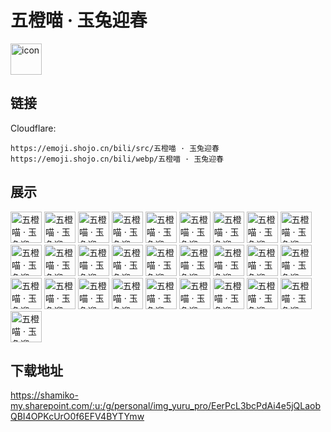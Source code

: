 # 五橙喵 · 玉兔迎春
<img src="https://emoji.shojo.cn/bili/src/五橙喵 · 玉兔迎春/icon.png" width="50" height="50" alt="icon">

## 链接
Cloudflare:
```
https://emoji.shojo.cn/bili/src/五橙喵 · 玉兔迎春
https://emoji.shojo.cn/bili/webp/五橙喵 · 玉兔迎春
```
## 展示
<img src="https://emoji.shojo.cn/bili/src/五橙喵 · 玉兔迎春/五橙喵 · 玉兔迎春-吃瓜中.png" width="50" height="50" alt="五橙喵 · 玉兔迎春-吃瓜中">
<img src="https://emoji.shojo.cn/bili/src/五橙喵 · 玉兔迎春/五橙喵 · 玉兔迎春-贴贴.png" width="50" height="50" alt="五橙喵 · 玉兔迎春-贴贴">
<img src="https://emoji.shojo.cn/bili/src/五橙喵 · 玉兔迎春/五橙喵 · 玉兔迎春-哒咩.png" width="50" height="50" alt="五橙喵 · 玉兔迎春-哒咩">
<img src="https://emoji.shojo.cn/bili/src/五橙喵 · 玉兔迎春/五橙喵 · 玉兔迎春-开车.png" width="50" height="50" alt="五橙喵 · 玉兔迎春-开车">
<img src="https://emoji.shojo.cn/bili/src/五橙喵 · 玉兔迎春/五橙喵 · 玉兔迎春-休息.png" width="50" height="50" alt="五橙喵 · 玉兔迎春-休息">
<img src="https://emoji.shojo.cn/bili/src/五橙喵 · 玉兔迎春/五橙喵 · 玉兔迎春-吃瓜.png" width="50" height="50" alt="五橙喵 · 玉兔迎春-吃瓜">
<img src="https://emoji.shojo.cn/bili/src/五橙喵 · 玉兔迎春/五橙喵 · 玉兔迎春-在吗.png" width="50" height="50" alt="五橙喵 · 玉兔迎春-在吗">
<img src="https://emoji.shojo.cn/bili/src/五橙喵 · 玉兔迎春/五橙喵 · 玉兔迎春-emmm.png" width="50" height="50" alt="五橙喵 · 玉兔迎春-emmm">
<img src="https://emoji.shojo.cn/bili/src/五橙喵 · 玉兔迎春/五橙喵 · 玉兔迎春-好耶.png" width="50" height="50" alt="五橙喵 · 玉兔迎春-好耶">
<img src="https://emoji.shojo.cn/bili/src/五橙喵 · 玉兔迎春/五橙喵 · 玉兔迎春-哼.png" width="50" height="50" alt="五橙喵 · 玉兔迎春-哼">
<img src="https://emoji.shojo.cn/bili/src/五橙喵 · 玉兔迎春/五橙喵 · 玉兔迎春-溜了溜了.png" width="50" height="50" alt="五橙喵 · 玉兔迎春-溜了溜了">
<img src="https://emoji.shojo.cn/bili/src/五橙喵 · 玉兔迎春/五橙喵 · 玉兔迎春-拖走.png" width="50" height="50" alt="五橙喵 · 玉兔迎春-拖走">
<img src="https://emoji.shojo.cn/bili/src/五橙喵 · 玉兔迎春/五橙喵 · 玉兔迎春-欧皇.png" width="50" height="50" alt="五橙喵 · 玉兔迎春-欧皇">
<img src="https://emoji.shojo.cn/bili/src/五橙喵 · 玉兔迎春/五橙喵 · 玉兔迎春-害怕.png" width="50" height="50" alt="五橙喵 · 玉兔迎春-害怕">
<img src="https://emoji.shojo.cn/bili/src/五橙喵 · 玉兔迎春/五橙喵 · 玉兔迎春-变黄.png" width="50" height="50" alt="五橙喵 · 玉兔迎春-变黄">
<img src="https://emoji.shojo.cn/bili/src/五橙喵 · 玉兔迎春/五橙喵 · 玉兔迎春-菜.png" width="50" height="50" alt="五橙喵 · 玉兔迎春-菜">
<img src="https://emoji.shojo.cn/bili/src/五橙喵 · 玉兔迎春/五橙喵 · 玉兔迎春-666.png" width="50" height="50" alt="五橙喵 · 玉兔迎春-666">
<img src="https://emoji.shojo.cn/bili/src/五橙喵 · 玉兔迎春/五橙喵 · 玉兔迎春-爱你.png" width="50" height="50" alt="五橙喵 · 玉兔迎春-爱你">
<img src="https://emoji.shojo.cn/bili/src/五橙喵 · 玉兔迎春/五橙喵 · 玉兔迎春-牛哇.png" width="50" height="50" alt="五橙喵 · 玉兔迎春-牛哇">
<img src="https://emoji.shojo.cn/bili/src/五橙喵 · 玉兔迎春/五橙喵 · 玉兔迎春-搞咩.png" width="50" height="50" alt="五橙喵 · 玉兔迎春-搞咩">
<img src="https://emoji.shojo.cn/bili/src/五橙喵 · 玉兔迎春/五橙喵 · 玉兔迎春-冲鸭.png" width="50" height="50" alt="五橙喵 · 玉兔迎春-冲鸭">
<img src="https://emoji.shojo.cn/bili/src/五橙喵 · 玉兔迎春/五橙喵 · 玉兔迎春-no瑟瑟.png" width="50" height="50" alt="五橙喵 · 玉兔迎春-no瑟瑟">
<img src="https://emoji.shojo.cn/bili/src/五橙喵 · 玉兔迎春/五橙喵 · 玉兔迎春-哭哭.png" width="50" height="50" alt="五橙喵 · 玉兔迎春-哭哭">
<img src="https://emoji.shojo.cn/bili/src/五橙喵 · 玉兔迎春/五橙喵 · 玉兔迎春-问号.png" width="50" height="50" alt="五橙喵 · 玉兔迎春-问号">
<img src="https://emoji.shojo.cn/bili/src/五橙喵 · 玉兔迎春/五橙喵 · 玉兔迎春-下饭.png" width="50" height="50" alt="五橙喵 · 玉兔迎春-下饭">
<img src="https://emoji.shojo.cn/bili/src/五橙喵 · 玉兔迎春/五橙喵 · 玉兔迎春-无语.png" width="50" height="50" alt="五橙喵 · 玉兔迎春-无语">
<img src="https://emoji.shojo.cn/bili/src/五橙喵 · 玉兔迎春/五橙喵 · 玉兔迎春-握草.png" width="50" height="50" alt="五橙喵 · 玉兔迎春-握草">
<img src="https://emoji.shojo.cn/bili/src/五橙喵 · 玉兔迎春/五橙喵 · 玉兔迎春-吃瓜ing.png" width="50" height="50" alt="五橙喵 · 玉兔迎春-吃瓜ing">

## 下载地址

https://shamiko-my.sharepoint.com/:u:/g/personal/img_yuru_pro/EerPcL3bcPdAi4e5jQLaobQBI4OPKcUrO0f6EFV4BYTYmw